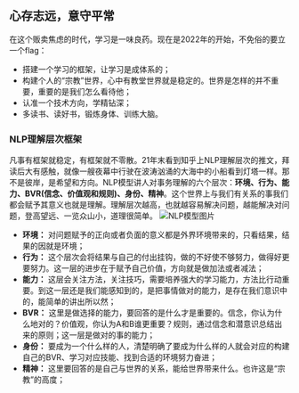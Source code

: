 ## 心存志远，意守平常

在这个贩卖焦虑的时代，学习是一味良药。现在是2022年的开始，不免俗的要立一个flag：
- 搭建一个学习的框架，让学习是成体系的；
- 构建个人的“宗教”世界，心中有教堂世界就是稳定的。世界是怎样的并不重要，重要的是我们怎么看待他；
- 认准一个技术方向，学精钻深；
- 多读书、读好书，锻炼身体、训练大脑。

### NLP理解层次框架
凡事有框架就稳定，有框架就不零散。21年末看到知乎上NLP理解层次的推文，拜读后大有感触，就像一艘夜幕中行驶在波涛汹涌的大海中的小船看到灯塔一样。那不是彼岸，是希望和方向。NLP模型讲人对事务理解的六个层次：**环境、行为、能力、BVR(信念、价值观和规则)、身份、精神**。这个世界上与我们有关系的事我们都会赋予其意义也就是理解。理解层次越高，也就越容易解决问题，越能解决对问题，登高望远、一览众山小，道理很简单。
![NLP模型图片](https://user-images.githubusercontent.com/96975097/147932067-c304383c-f779-40af-ade7-d2916815843a.jpg)
- **环境：** 对问题赋予的正向或者负面的意义都是外界环境带来的，只看结果，结果的因就是环境；
- **行为：** 这个层次会将结果与自己的付出挂钩，做的不好使不够努力，做得好更要努力。这一层的进步在于赋予自己价值，方向就是做加法或者减法；
- **能力：** 这层会关注方法，关注技巧，需要培养强大的学习能力，方法比行动重要。到这一层还是我们能感知到的，是把事情做对的能力，是存在我们意识中的，能简单的讲出所以然；
- **BVR：** 这里是做选择的能力，要回答的是什么才是重要的。信念，你认为什么地对的？价值观，你认为A和B谁更重要？规则，通过信念和潜意识总结出来的原则；这一层是做对的事的能力；
- **身份：** 要成为一个什么样的人，清楚明确了要成为什么样的人就会对应的构建自己的BVR、学习对应技能、找到合适的环境努力奋进；
- **精神：** 这里要回答的是自己与世界的关系，能给世界带来什么。也许这是“宗教”的高度；
